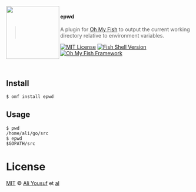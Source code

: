 <img src="https://cdn.rawgit.com/oh-my-fish/oh-my-fish/e4f1c2e0219a17e2c748b824004c8d0b38055c16/docs/logo.svg" align="left" width="144px" height="144px"/>

#### epwd
> A plugin for [Oh My Fish][omf-link] to output the current working directory relative to environment variables.

[![MIT License](https://img.shields.io/badge/license-MIT-007EC7.svg?style=flat-square)](/LICENSE)
[![Fish Shell Version](https://img.shields.io/badge/fish-v3.2.2-007EC7.svg?style=flat-square)](https://fishshell.com)
[![Oh My Fish Framework](https://img.shields.io/badge/Oh%20My%20Fish-Framework-007EC7.svg?style=flat-square)](https://www.github.com/oh-my-fish/oh-my-fish)

<br/>


## Install

```fish
$ omf install epwd
```


## Usage

```fish
$ pwd
/home/ali/go/src
$ epwd
$GOPATH/src
```


# License

[MIT][mit] © [Ali Yousuf][author] et [al][contributors]


[mit]:            https://opensource.org/licenses/MIT
[author]:         https://github.com/alyyousuf7
[contributors]:   https://github.com/alyyousuf7/plugin-epwd/graphs/contributors
[omf-link]:       https://www.github.com/oh-my-fish/oh-my-fish

[license-badge]:  https://img.shields.io/badge/license-MIT-007EC7.svg?style=flat-square
